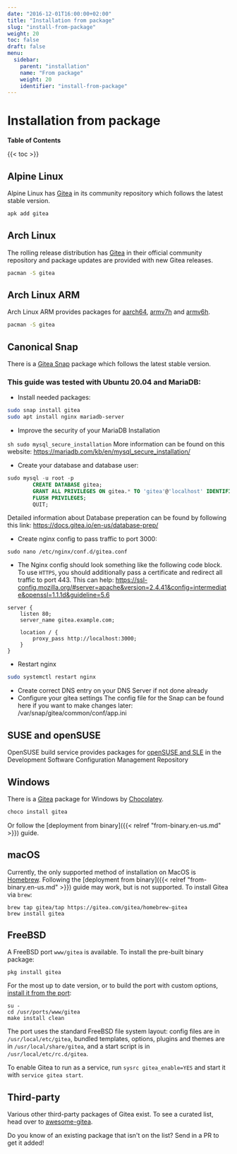 ```yaml
---
date: "2016-12-01T16:00:00+02:00"
title: "Installation from package"
slug: "install-from-package"
weight: 20
toc: false
draft: false
menu:
  sidebar:
    parent: "installation"
    name: "From package"
    weight: 20
    identifier: "install-from-package"
---
```


# Installation from package

**Table of Contents**

{{< toc >}}

## Alpine Linux

Alpine Linux has [Gitea](https://pkgs.alpinelinux.org/packages?name=gitea&branch=edge) in its community repository which follows the latest stable version.

```sh
apk add gitea
```

## Arch Linux

The rolling release distribution has [Gitea](https://www.archlinux.org/packages/community/x86_64/gitea/) in their official community repository and package updates are provided with new Gitea releases.

```sh
pacman -S gitea
```

## Arch Linux ARM

Arch Linux ARM provides packages for [aarch64](https://archlinuxarm.org/packages/aarch64/gitea), [armv7h](https://archlinuxarm.org/packages/armv7h/gitea) and [armv6h](https://archlinuxarm.org/packages/armv6h/gitea).

```sh
pacman -S gitea
```

## Canonical Snap

There is a [Gitea Snap](https://snapcraft.io/gitea) package which follows the latest stable version.

### This guide was tested with Ubuntu 20.04 and MariaDB:

* Install needed packages:

```sh
sudo snap install gitea
sudo apt install nginx mariadb-server
```
* Improve the security of your MariaDB Installation

``sh
sudo mysql_secure_installation``
More information can be found on this website: https://mariadb.com/kb/en/mysql_secure_installation/

* Create your database and database user:

```sql
sudo mysql -u root -p
        CREATE DATABASE gitea;
        GRANT ALL PRIVILEGES ON gitea.* TO 'gitea'@'localhost' IDENTIFIED BY 'the same password for gitea config';
        FLUSH PRIVILEGES;
        QUIT;
```
Detailed information about Database preperation can be found by following this link: https://docs.gitea.io/en-us/database-prep/

* Create nginx config to pass traffic to port 3000:
 
``sudo nano /etc/nginx/conf.d/gitea.conf``
 
* The Nginx config should look something like the following code block.
To use `HTTPS`, you should additionally pass a certificate and redirect all traffic to port 443.
This can help: https://ssl-config.mozilla.org/#server=apache&version=2.4.41&config=intermediate&openssl=1.1.1d&guideline=5.6

```nginx
server {
    listen 80;
    server_name gitea.example.com;

    location / {
        proxy_pass http://localhost:3000;
    }
}
```

* Restart nginx
```bash
sudo systemctl restart nginx
```

* Create correct DNS entry on your DNS Server if not done already
* Configure your gitea settings
	The config file for the Snap can be found here if you want to make changes later: /var/snap/gitea/common/conf/app.ini

## SUSE and openSUSE

OpenSUSE build service provides packages for [openSUSE and SLE](https://software.opensuse.org/download/package?package=gitea&project=devel%3Atools%3Ascm) 
in the Development Software Configuration Management Repository

## Windows

There is a [Gitea](https://chocolatey.org/packages/gitea) package for Windows by [Chocolatey](https://chocolatey.org/).

```sh
choco install gitea
```

Or follow the [deployment from binary]({{< relref "from-binary.en-us.md" >}}) guide.

## macOS

Currently, the only supported method of installation on MacOS is [Homebrew](http://brew.sh/).
Following the [deployment from binary]({{< relref "from-binary.en-us.md" >}}) guide may work,
but is not supported. To install Gitea via `brew`:

```
brew tap gitea/tap https://gitea.com/gitea/homebrew-gitea
brew install gitea
```

## FreeBSD

A FreeBSD port `www/gitea` is available. To install the pre-built binary package:

```
pkg install gitea
```

For the most up to date version, or to build the port with custom options,
[install it from the port](https://www.freebsd.org/doc/handbook/ports-using.html):

```
su -
cd /usr/ports/www/gitea
make install clean
```

The port uses the standard FreeBSD file system layout: config files are in `/usr/local/etc/gitea`,
bundled templates, options, plugins and themes are in `/usr/local/share/gitea`, and a start script
is in `/usr/local/etc/rc.d/gitea`.

To enable Gitea to run as a service, run `sysrc gitea_enable=YES` and start it with `service gitea start`.

## Third-party

Various other third-party packages of Gitea exist.
To see a curated list, head over to [awesome-gitea](https://gitea.com/gitea/awesome-gitea/src/branch/master/README.md#user-content-packages).

Do you know of an existing package that isn't on the list? Send in a PR to get it added!
